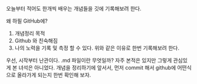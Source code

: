 오늘부터 적어도 한개씩 배우는 개념들을 깃에 기록해보려 한다.

왜 하필 GitHub에?

1. 개념정리 목적
2. Github 와 친숙해짐
3. 나의 노력을 기록 및 측정 할 수 있다.
위와 같은 이유로 한번 기록해보려 한다.

우선, 시작부터 난관이다.
.md 파일이란 무엇일까?
자주 본적은 있지만 그렇게 관심있게 본 녀석은 아니었다.
개념을 정리하기에 앞서서, 먼저 commit 해서 github에 어떤식으로
올라가게 되는지 한번 확인해 보자.
